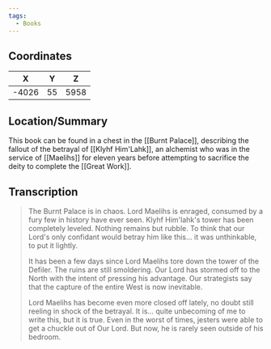 ```yaml
---
tags:
  - Books
---
```


## Coordinates
| **X** | **Y** | **Z** |
| :---: | :---: | :---: |
| -4026 |  55   | 5958  |

## Location/Summary
This book can be found in a chest in the [[Burnt Palace]], describing the fallout of the betrayal of [[Klyhf Him'Lahk]], an alchemist who was in the service of [[Maelihs]] for eleven years before attempting to sacrifice the deity to complete the [[Great Work]].

## Transcription
> The Burnt Palace is in chaos. Lord Maelihs is enraged, consumed by a fury few in history have ever seen. Klyhf Him'lahk's tower has been completely leveled. Nothing remains but rubble. To think that our Lord's only confidant would betray him like this... it was unthinkable, to put it lightly.
>
> It has been a few days since Lord Maelihs tore down the tower of the Defiler. The ruins are still smoldering. Our Lord has stormed off to the North with the intent of pressing his advantage. Our strategists say that the capture of the entire West is now inevitable.
>
> Lord Maelihs has become even more closed off lately, no doubt still reeling in shock of the betrayal. It is... quite unbecoming of me to write this, but it is true. Even in the worst of times, jesters were able to get a chuckle out of Our Lord. But now, he is rarely seen outside of his bedroom.

